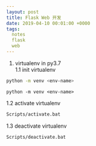```yaml
---
layout: post
title: Flask Web 开发
date: 2019-04-10 00:01:00 +0000
tags:
  notes
  flask
  web
---
```


1. virtualenv in py3.7  
1.1 init virtualenv  


```sh
python -m venv <env-name>
```


    python -m venv <env-name>


1.2 activate virtualenv  

```sh
Scripts/activate.bat
```

1.3 deactivate virtualenv  

```sh
Scripts/deactivate.bat
```
